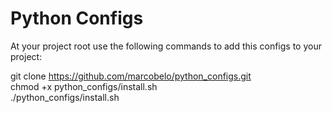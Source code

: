 # Python Configs

At your project root use the following commands to add this configs to your project:


git clone https://github.com/marcobelo/python_configs.git<br/>
chmod +x python_configs/install.sh<br/>
./python_configs/install.sh<br/>
